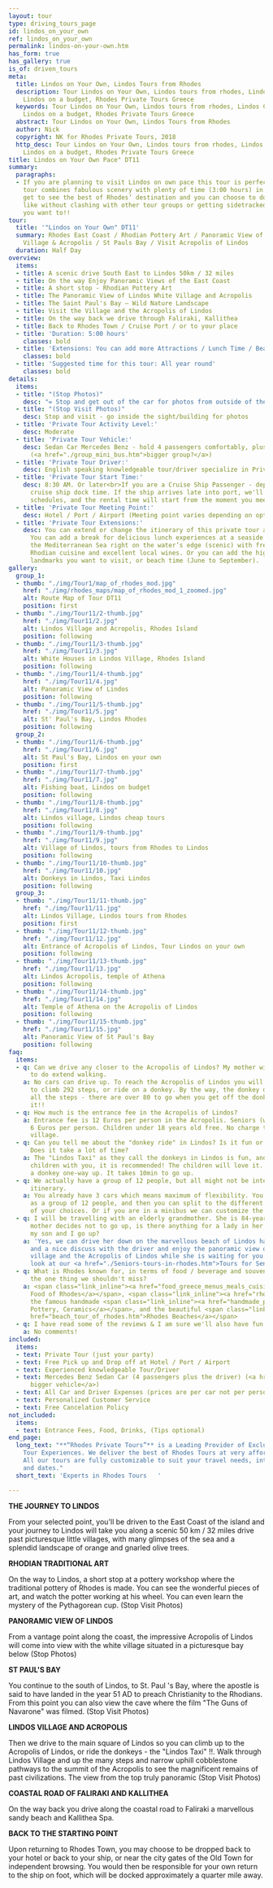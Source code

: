 ```yaml
---
layout: tour
type: driving_tours_page
id: lindos_on_your_own
ref: lindos_on_your_own
permalink: lindos-on-your-own.htm
has_form: true
has_gallery: true
is_of: driven_tours
meta:
  title: Lindos on Your Own, Lindos Tours from Rhodes
  description: Tour Lindos on Your Own, Lindos tours from rhodes, Lindos Cheap Tours,
    Lindos on a budget, Rhodes Private Tours Greece
  keywords: Tour Lindos on Your Own, Lindos tours from rhodes, Lindos Cheap Tours,
    Lindos on a budget, Rhodes Private Tours Greece
  abstract: Tour Lindos on Your Own, Lindos Tours from Rhodes
  author: Nick
  copyright: NK for Rhodes Private Tours, 2018
  http_desc: Tour Lindos on Your Own, Lindos tours from rhodes, Lindos Cheap Tours,
    Lindos on a budget, Rhodes Private Tours Greece
title: Lindos on Your Own Pace" DT11
summary:
  paragraphs:
  - If you are planning to visit Lindos on own pace this tour is perfect. This private
    tour combines fabulous scenery with plenty of time (3:00 hours) in Lindos. You’ll
    get to see the best of Rhodes’ destination and you can choose to do whatever you
    like without clashing with other tour groups or getting sidetracked. Enjoy what
    you want to!!
tour:
  title: '"Lindos on Your Own" DT11'
  summary: Rhodes East Coast / Rhodian Pottery Art / Panoramic View of Lindos Beach,
    Village & Acropolis / St Pauls Bay / Visit Acropolis of Lindos
  duration: Half Day
overview:
  items:
  - title: A scenic drive South East to Lindos 50km / 32 miles
  - title: On the way Enjoy Panoramic Views of the East Coast
  - title: A short stop - Rhodian Pottery Art
  - title: The Panoramic View of Lindos White Village and Acropolis
  - title: The Saint Paul's Bay – Wild Nature Landscape
  - title: Visit the Village and the Acropolis of Lindos
  - title: On the way back we drive through Faliraki, Kallithea
  - title: Back to Rhodes Town / Cruise Port / or to your place
  - title: 'Duration: 5:00 hours'
    classes: bold
  - title: 'Extensions: You can add more Attractions / Lunch Time / Beach Time'
    classes: bold
  - title: 'Suggested time for this tour: All year round'
    classes: bold
details:
  items:
  - title: "(Stop Photos)"
    desc: "= Stop and get out of the car for photos from outside of the Sight/building"
  - title: "(Stop Visit Photos)"
    desc: Stop and visit - go inside the sight/building for photos
  - title: 'Private Tour Activity Level:'
    desc: Moderate
  - title: 'Private Tour Vehicle:'
    desc: Sedan Car Mercedes Benz - hold 4 passengers comfortably, plus the driver
      (<a href="./group_mini_bus.htm">bigger group?</a>)
  - title: 'Private Tour Driver:'
    desc: English speaking knowledgeable tour/driver specialize in Private Tours
  - title: 'Private Tour Start Time:'
    desc: 8:30 AM. Or later<br>If you are a Cruise Ship Passenger - depend on your
      cruise ship dock time. If the ship arrives late into port, we'll adjust our
      schedules, and the rental time will start from the moment you meet your tour/driver
  - title: 'Private Tour Meeting Point:'
    desc: Hotel / Port / Airport (Meeting point varies depending on option booked)
  - title: 'Private Tour Extensions:'
    desc: You can extend or change the itinerary of this private tour as you like.
      You can add a break for delicious lunch experiences at a seaside village at
      the Mediterranean Sea right on the water’s edge (scenic) with fresh seafood,
      Rhodian cuisine and excellent local wines. Or you can add the highlights and
      landmarks you want to visit, or beach time (June to September).
gallery:
  group_1:
  - thumb: "./img/Tour1/map_of_rhodes_mod.jpg"
    href: "./img/rhodes_maps/map_of_rhodes_mod_1_zoomed.jpg"
    alt: Route Map of Tour DT11
    position: first
  - thumb: "./img/Tour11/2-thumb.jpg"
    href: "./img/Tour11/2.jpg"
    alt: Lindos Village and Acropolis, Rhodes Island
    position: following
  - thumb: "./img/Tour11/3-thumb.jpg"
    href: "./img/Tour11/3.jpg"
    alt: White Houses in Lindos Village, Rhodes Island
    position: following
  - thumb: "./img/Tour11/4-thumb.jpg"
    href: "./img/Tour11/4.jpg"
    alt: Panoramic View of Lindos
    position: following
  - thumb: "./img/Tour11/5-thumb.jpg"
    href: "./img/Tour11/5.jpg"
    alt: St' Paul's Bay, Lindos Rhodes
    position: following
  group_2:
  - thumb: "./img/Tour11/6-thumb.jpg"
    href: "./img/Tour11/6.jpg"
    alt: St Paul's Bay, Lindos on your own
    position: first
  - thumb: "./img/Tour11/7-thumb.jpg"
    href: "./img/Tour11/7.jpg"
    alt: Fishing boat, Lindos on budget
    position: following
  - thumb: "./img/Tour11/8-thumb.jpg"
    href: "./img/Tour11/8.jpg"
    alt: Lindos village, Lindos cheap tours
    position: following
  - thumb: "./img/Tour11/9-thumb.jpg"
    href: "./img/Tour11/9.jpg"
    alt: Village of Lindos, tours from Rhodes to Lindos
    position: following
  - thumb: "./img/Tour11/10-thumb.jpg"
    href: "./img/Tour11/10.jpg"
    alt: Donkeys in Lindos, Taxi Lindos
    position: following
  group_3:
  - thumb: "./img/Tour11/11-thumb.jpg"
    href: "./img/Tour11/11.jpg"
    alt: Lindos Village, Lindos tours from Rhodes
    position: first
  - thumb: "./img/Tour11/12-thumb.jpg"
    href: "./img/Tour11/12.jpg"
    alt: Entrance of Acropolis of Lindos, Tour Lindos on your own
    position: following
  - thumb: "./img/Tour11/13-thumb.jpg"
    href: "./img/Tour11/13.jpg"
    alt: Lindos Acropolis, temple of Athena
    position: following
  - thumb: "./img/Tour11/14-thumb.jpg"
    href: "./img/Tour11/14.jpg"
    alt: Temple of Athena on the Acropolis of Lindos
    position: following
  - thumb: "./img/Tour11/15-thumb.jpg"
    href: "./img/Tour11/15.jpg"
    alt: Panoramic View of St Paul's Bay
    position: following
faq:
  items:
  - q: Can we drive any closer to the Acropolis of Lindos? My mother will not be able
      to do extend walking.
    a: No cars can drive up. To reach the Acropolis of Lindos you will be required
      to climb 292 steps, or ride on a donkey. By the way, the donkey does not eliminate
      all the steps - there are over 80 to go when you get off the donkey. Still worth
      it!!
  - q: How much is the entrance fee in the Acropolis of Lindos?
    a: Entrance fee is 12 Euros per person in the Acropolis. Seniors (with Id or Passport)
      6 Euros per person. Children under 18 years old free. No charge to enter Lindos
      village.
  - q: Can you tell me about the "donkey ride" in Lindos? Is it fun or recommended?
      Does it take a lot of time?
    a: The "Lindos Taxi" as they call the donkeys in Lindos is fun, and if you have
      children with you, it is recommended! The children will love it. 10 euros for
      a donkey one-way up. It takes 10min to go up.
  - q: We actually have a group of 12 people, but all might not be interested in this
      itinerary.
    a: You already have 3 cars which means maximum of flexibility. You can visit Lindos
      as a group of 12 people, and then you can split to the different itineraries
      of your choices. Or if you are in a minibus we can customize the tour for you.
  - q: I will be travelling with an elderly grandmother. She is 84-year-old. If my
      mother decides not to go up, is there anything for a lady in her age to do while
      my son and I go up?
    a: 'Yes, we can drive her down on the marvellous beach of Lindos have a drink
      and a nice discuss with the driver and enjoy the panoramic view of the white
      village and the Acropolis of Lindos while she is waiting for you. You may also
      look at our <a href="./Seniors-tours-in-rhodes.htm">Tours for Seniors in Rhodes</a> '
  - q: What is Rhodes known for, in terms of food / beverage and souvenirs? What's
      the one thing we shouldn't miss?
    a: <span class="link_inline"><a href="food_greece_menus_meals_cuisine.htm">Traditional
      Food of Rhodes</a></span>, <span class="link_inline"><a href="rhodes_wine_tours_wineries_greece.htm">Wines</a></span>,
      the famous handmade <span class="link_inline"><a href="handmade_pottery_greece.htm">Rhodes
      Pottery, Ceramics</a></span>, and the beautiful <span class="link_inline"><a
      href="beach_tour_of_rhodes.htm">Rhodes Beaches</a></span>
  - q: I have read some of the reviews & I am sure we'll also have fun.
    a: No comments!
included:
  items:
  - text: Private Tour (just your party)
  - text: Free Pick up and Drop off at Hotel / Port / Airport
  - text: Experienced knowledgeable Tour/Driver
  - text: Mercedes Benz Sedan Car (4 passengers plus the driver) (<a href="./group_mini_bus.htm">or
      bigger vehicle</a>)
  - text: All Car and Driver Expenses (prices are per car not per person)
  - text: Personalized Customer Service
  - text: Free Cancelation Policy
not_included:
  items:
  - text: Entrance Fees, Food, Drinks, (Tips optional)
end_page:
  long_text: "**“Rhodes Private Tours”** is a Leading Provider of Exclusive and Personalized
    Tour Experiences. We deliver the best of Rhodes Tours at very affordable rates.
    All our tours are fully customizable to suit your travel needs, interests, schedules,
    and dates."
  short_text: 'Experts in Rhodes Tours   '

---
```

**THE JOURNEY TO LINDOS**

From your selected point, you'll be driven to the East Coast of the island and your journey to Lindos will take you along a scenic 50 km / 32 miles drive past picturesque little villages, with many glimpses of the sea and a splendid landscape of orange and gnarled olive trees.

**RHODIAN TRADITIONAL ART**

On the way to Lindos, a short stop at a pottery workshop where the traditional pottery of Rhodes is made. You can see the wonderful pieces of art, and watch the potter working at his wheel. You can even learn the mystery of the Pythagorean cup. (Stop Visit Photos) 

**PANORAMIC VIEW OF LINDOS**

From a vantage point along the coast, the impressive Acropolis of Lindos will come into view with the white village situated in a picturesque bay below (Stop Photos)

**ST PAUL'S BAY**

You continue to the south of Lindos, to St. Paul 's Bay, where the apostle is said to have landed in the year 51 AD to preach Christianity to the Rhodians. From this point you can also view the cave where the film "The Guns of Navarone" was filmed. (Stop Visit Photos)

**LINDOS VILLAGE AND ACROPOLIS**

Then we drive to the main square of Lindos so you can climb up to the Acropolis of Lindos, or ride the donkeys - the "Lindos Taxi" !!. Walk through Lindos Village and up the many steps and narrow uphill cobblestone pathways to the summit of the Acropolis to see the magnificent remains of past civilizations. The view from the top truly panoramic (Stop Visit Photos)

**COASTAL ROAD OF FALIRAKI AND KALLITHEA**

On the way back you drive along the coastal road to Faliraki a marvellous sandy beach and Kallithea Spa.

**BACK TO THE STARTING POINT**

Upon returning to Rhodes Town, you may choose to be dropped back to your hotel or back to your ship, or near the city gates of the Old Town for independent browsing. You would then be responsible for your own return to the ship on foot, which will be docked approximately a quarter mile away.